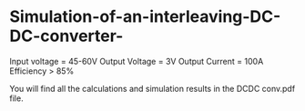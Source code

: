 # Simulation-of-an-interleaving-DC-DC-converter-     

Input voltage = 45-60V
Output Voltage = 3V
Output Current = 100A
Efficiency > 85%

You will find all the calculations and simulation results in the DCDC conv.pdf file.

                     

 

       


 



 




 





        





         


